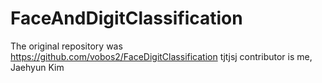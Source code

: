 # FaceAndDigitClassification
The original repository was https://github.com/vobos2/FaceDigitClassification tjtjsj contributor is me, Jaehyun Kim
